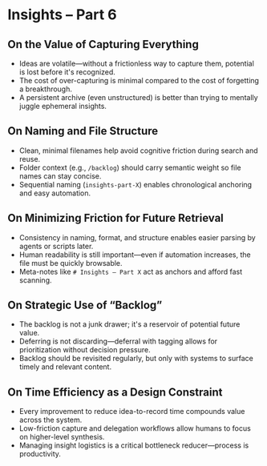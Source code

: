# Insights – Part 6

## On the Value of Capturing Everything

- Ideas are volatile—without a frictionless way to capture them, potential is lost before it's recognized.
- The cost of over-capturing is minimal compared to the cost of forgetting a breakthrough.
- A persistent archive (even unstructured) is better than trying to mentally juggle ephemeral insights.

## On Naming and File Structure

- Clean, minimal filenames help avoid cognitive friction during search and reuse.
- Folder context (e.g., `/backlog`) should carry semantic weight so file names can stay concise.
- Sequential naming (`insights-part-X`) enables chronological anchoring and easy automation.

## On Minimizing Friction for Future Retrieval

- Consistency in naming, format, and structure enables easier parsing by agents or scripts later.
- Human readability is still important—even if automation increases, the file must be quickly browsable.
- Meta-notes like `# Insights – Part X` act as anchors and afford fast scanning.

## On Strategic Use of “Backlog”

- The backlog is not a junk drawer; it's a reservoir of potential future value.
- Deferring is not discarding—deferral with tagging allows for prioritization without decision pressure.
- Backlog should be revisited regularly, but only with systems to surface timely and relevant content.

## On Time Efficiency as a Design Constraint

- Every improvement to reduce idea-to-record time compounds value across the system.
- Low-friction capture and delegation workflows allow humans to focus on higher-level synthesis.
- Managing insight logistics is a critical bottleneck reducer—process is productivity.
